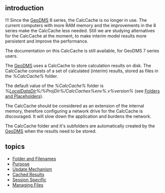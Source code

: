 ## introduction

!!! Since the [GeoDMS](GeoDMS "wikilink") 8 series, the CalcCache is no
longer in use. The current computers with more RAM memory and the
improvements in the 8 series make the CalcCache less needed. Still we
are studying alternatives for the CalcCache at the moment, to make
interim model results more persistent and improve the performance.

The documentation on this CalcCache is still available, for GeoDMS 7
series users.

The [GeoDMS](GeoDMS "wikilink") uses a CalcCache to store calculation
results on disk. The CalcCache consists of a set of calculated (interim)
results, stored as files in the *%CalcCache%* folder.

The default value of the *%CalcCache%* folder is
*%[LocalDataDir](LocalDataDir "wikilink")%/%ProjDir%/CalcCachex%env%.v%version%*
(see [Folders and Placeholders](Folders_and_Placeholders "wikilink")).

The CalcCache should be considered as an extension of the internal
memory, therefore configuring a network drive for the CalcCache is
discouraged. It will slow down the application and burdens the network.

The CalcCache folder and it's subfolders are automatically created by
the [GeoDMS](GeoDMS "wikilink") when the results need to be stored.

## topics

-   [Folder and Filenames](CalcCache_Folder_and_Filenames "wikilink")
-   [Purpose](CalcCache_Purpose "wikilink")
-   [Update Mechanism](Update_Mechanism "wikilink")
-   [Cached Results](Cached_Results "wikilink")
-   [Session Specific](Session_Specific "wikilink")
-   [Managing Files](CalcCache_Managing_Files "wikilink")